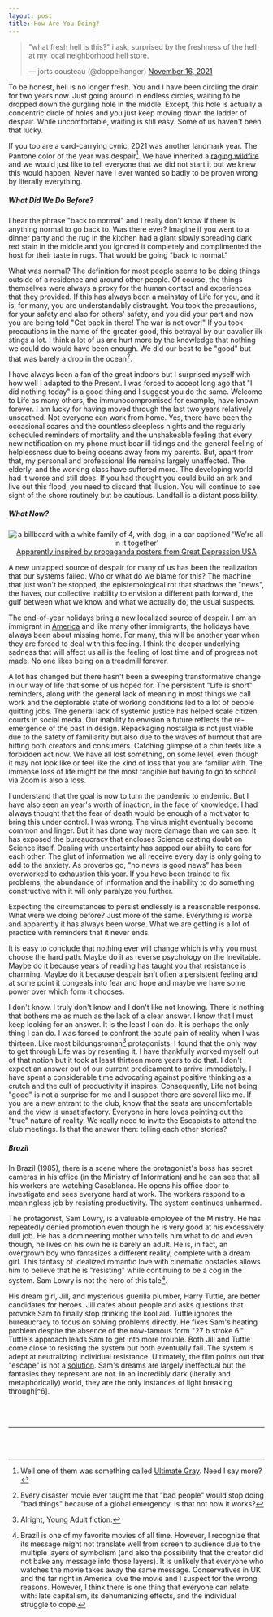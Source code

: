 ```yaml
---
layout: post
title: How Are You Doing?
---
```


<blockquote class="twitter-tweet" data-dnt="true" data-theme="light"><p lang="en" dir="ltr">&quot;what fresh hell is this?&quot; i ask, surprised by the freshness of the hell at my local neighborhood hell store.</p>&mdash; jorts cousteau (@doppelhanger) <a href="https://twitter.com/doppelhanger/status/1460663404780310536?ref_src=twsrc%5Etfw">November 16, 2021</a></blockquote> <script async src="https://platform.twitter.com/widgets.js" charset="utf-8"></script> 

To be honest, hell is no longer fresh. You and I have been circling the drain for two years now. Just going around in endless circles, waiting to be dropped down the gurgling hole in the middle. Except, this hole is actually a concentric circle of holes and you just keep moving down the ladder of despair. While uncomfortable, waiting is still easy. Some of us haven't been that lucky. 

If you too are a card-carrying cynic, 2021 was another landmark year. The Pantone color of the year was despair[^1]. We have inherited a [raging wildfire](https://twitter.com/doppelhanger/status/1373305423323750404) and we would just like to tell everyone that we did not start it but we knew this would happen. Never have I ever wanted so badly to be proven wrong by literally everything. 


##### What Did We Do Before?


I hear the phrase "back to normal" and I really don't know if there is anything normal to go back to. Was there ever? Imagine if you went to a dinner party and the rug in the kitchen had a giant slowly spreading dark red stain in the middle and you ignored it completely and complimented the host for their taste in rugs. That would be going "back to normal." 

What was normal? The definition for most people seems to be doing things outside of a residence and around other people. Of course, the things themselves were always a proxy for the human contact and experiences that they provided. If this has always been a mainstay of Life for you, and it is, for many, you are understandably distraught. You took the precautions, for your safety and also for others' safety, and you did your part and now you are being told "Get back in there! The war is not over!" If you took precautions in the name of the greater good, this betrayal by our cavalier ilk stings a lot. I think a lot of us are hurt more by the knowledge that nothing we could do would have been enough. We did our best to be "good" but that was barely a drop in the ocean[^2]. 

I have always been a fan of the great indoors but I surprised myself with how well I adapted to the Present. I was forced to accept long ago that "I did nothing today" is a good thing and I suggest you do the same. Welcome to Life as many others, the immunocompromised for example, have known forever. I am lucky for having moved through the last two years relatively unscathed. Not everyone can work from home. Yes, there have been the occasional scares and the countless sleepless nights and the regularly scheduled reminders of mortality and the unshakeable feeling that every new notification on my phone must bear ill tidings and the general feeling of helplessness due to being oceans away from my parents. But, apart from that, my personal and professional life remains largely unaffected. The elderly, and the working class have suffered more. The developing world had it worse and still does. If you had thought you could build an ark and live out this flood, you need to discard that illusion. You will continue to see sight of the shore routinely but be cautious. Landfall is a distant possibility. 


##### What Now?


<div style="text-align:center"><img src="https://images.squarespace-cdn.com/content/v1/574dee333c44d82a049dbc44/1464746251176-K3NM0OWPLMEC5SUGKBCE/image-asset.jpeg?format=1500w" alt="a billboard with a white family of 4, with dog, in a car captioned 'We're all in it together'"><a href='https://fairpay.org.uk/82/The_Political_Origin_of_the_Phrase__%27We%27re_All_in_it_Together%2782_1.html'>Apparently inspired by propaganda posters from Great Depression USA</a></div>

A new untapped source of despair for many of us has been the realization that our systems failed. Who or what do we blame for this? The machine that just won't be stopped, the epistemological rot that shadows the "news", the haves, our collective inability to envision a different path forward, the gulf between what we know and what we actually do, the usual suspects. 

The end-of-year holidays bring a new localized source of despair. I am an immigrant in [America](https://www.youtube.com/watch?app=desktop&v=Pq98n2j75XA) and like many other immigrants, the holidays have always been about missing home. For many, this will be another year when they are forced to deal with this feeling. I think the deeper underlying sadness that will affect us all is the feeling of lost time and of progress not made. No one likes being on a treadmill forever. 

A lot has changed but there hasn't been a sweeping transformative change in our way of life that some of us hoped for. The persistent "Life is short" reminders, along with the general lack of meaning in most things we call work and the deplorable state of working conditions led to a lot of people quitting jobs. The general lack of systemic justice has helped scale citizen courts in social media. Our inability to envision a future reflects the re-emergence of the past in design. Repackaging nostalgia is not just viable due to the safety of familiarity but also due to the waves of burnout that are hitting both creators and consumers. Catching glimpse of a chin feels like a forbidden act now. We have all lost something, on some level, even though it may not look like or feel like the kind of loss that you are familiar with. The immense loss of life might be the most tangible but having to go to school via Zoom is also a loss. 

I understand that the goal is now to turn the pandemic to endemic. But I have also seen an year's worth of inaction, in the face of knowledge. I had always thought that the fear of death would be enough of a motivator to bring this under control. I was wrong. The virus might eventually become common and linger. But it has done way more damage than we can see. It has exposed the bureaucracy that encloses Science casting doubt on Science itself. Dealing with uncertainty has sapped our ability to care for each other. The glut of information we all receive every day is only going to add to the anxiety. As proverbs go, "no news is good news" has been overworked to exhaustion this year. If you have been trained to fix problems, the abundance of information and the inability to do something constructive with it will only paralyze you further. 

Expecting the circumstances to persist endlessly is a reasonable response. What were we doing before? Just more of the same. Everything is worse and apparently it has always been worse. What we are getting is a lot of practice with reminders that it never ends. 

It is easy to conclude that nothing ever will change which is why you must choose the hard path. Maybe do it as reverse psychology on the Inevitable. Maybe do it because years of reading has taught you that resistance is charming. Maybe do it because despair isn't often a persistent feeling and at some point it congeals into fear and hope and maybe we have some power over which form it chooses. 

I don't know. I truly don't know and I don't like not knowing. There is nothing that bothers me as much as the lack of a clear answer. I know that I must keep looking for an answer. It is the least I can do. It is perhaps the only thing I can do. I was forced to confront the acute pain of reality when I was thirteen. Like most bildungsroman[^3] protagonists, I found that the only way to get through Life was by resenting it. I have thankfully worked myself out of that notion but it took at least thirteen more years to do that. I don't expect an answer out of our current predicament to arrive immediately. I have spent a considerable time advocating against positive thinking as a crutch and the cult of productivity it inspires. Consequently, Life not being "good" is not a surprise for me and I suspect there are several like me. If you are a new entrant to the club, know that the seats are uncomfortable and the view is unsatisfactory. Everyone in here loves pointing out the "true" nature of reality. We really need to invite the Escapists to attend the club meetings. Is that the answer then: telling each other stories? 

##### Brazil

In Brazil (1985), there is a scene where the protagonist's boss has secret cameras in his office (in the Ministry of Information) and he can see that all his workers are watching Casablanca. He opens his office door to investigate and sees everyone hard at work. The workers respond to a meaningless job by resisting productivity. The system continues unharmed. 

The protagonist, Sam Lowry, is a valuable employee of the Ministry. He has repeatedly denied promotion even though he is very good at his excessively dull job. He has a domineering mother who tells him what to do and even though, he lives on his own he is barely an adult. He is, in fact, an overgrown boy who fantasizes a different reality, complete with a dream girl. This fantasy of idealized romantic love with cinematic obstacles allows him to believe that he is "resisting" while continuing to be a cog in the system. Sam Lowry is not the hero of this tale[^4]. 

His dream girl, Jill, and mysterious guerilla plumber, Harry Tuttle, are better candidates for heroes. Jill cares about people and asks questions that provoke Sam to finally stop drinking the kool aid. Tuttle ignores the bureaucracy to focus on solving problems directly. He fixes Sam's heating problem despite the absence of the now-famous form "27 b stroke 6." Tuttle's approach leads Sam to get into more trouble. Both Jill and Tuttle come close to resisting the system but both eventually fail. The system is adept at neutralizing individual resistance. Ultimately, the film points out that "escape" is not a [solution](https://twitter.com/doppelhanger/status/1298861812247486464). Sam's dreams are largely ineffectual but the fantasies they represent are not. In an incredibly dark (literally and metaphorically) world, they are the only instances of light breaking through[^6]. 


<br/><br/>

---

<br/><br/>

[^1]: Well one of them was something called [Ultimate Gray](https://www.pantone.com/color-of-the-year-2021). Need I say more? 

[^2]: Every disaster movie ever taught me that "bad people" would stop doing "bad things" because of a global emergency. Is that not how it works? 

[^3]: Alright, Young Adult fiction.
 
[^4]: Brazil is one of my favorite movies of all time. However, I recognize that its message might not translate well from screen to audience due to the multiple layers of symbolism (and also the possibility that the creator did not bake any message into those layers). It is unlikely that everyone who watches the movie takes away the same message. Conservatives in UK and the far right in America love the movie and I suspect for the wrong reasons. However, I think there is one thing that everyone can relate with: late capitalism, its dehumanizing effects, and the individual struggle to cope. 

[^5]: This might be spoiler territory so be warned etc. Sam does end up in what might be called a "happy ending" which looks suspiciously like one of the billboards we saw earlier. However, I believe the point being made is that the escape route is circular. "Love conquers all" will not provide an easy answer here. Does Sam escape? On some level, yes but that version of escape is akin to insanity. This is the risk of nostalgia as a Ghost of Morality Past, a call for the "good ol' times." It becomes co-opted as a marketing channel, a new way to sell. 